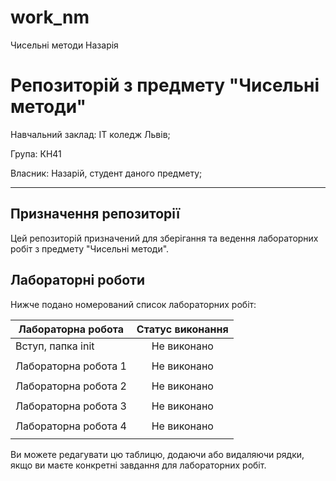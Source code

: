 # work_nm
Чисельні методи Назарія
# Репозиторій з предмету "Чисельні методи"
Навчальний заклад: ІТ коледж Львів;

Група: КН41

Власник: Назарій, студент даного предмету;

---
## Призначення репозиторії
Цей репозиторій призначений для зберігання та ведення лабораторних робіт з предмету "Чисельні методи".
## Лабораторні роботи

Нижче подано номерований список лабораторних робіт:

| Лабораторна робота     | Статус виконання        |
|------------------------|:-----------------------:|
| Вступ, папка init      | Не виконано             |
|                        |                         |
| Лабораторна робота 1   | Не виконано             |
|                        |                         |
| Лабораторна робота 2   | Не виконано             |
|                        |                         |
| Лабораторна робота 3   | Не виконано             |
|                        |                         |
| Лабораторна робота 4   | Не виконано             |
|                        |                         |

Ви можете редагувати цю таблицю, додаючи або видаляючи рядки, якщо ви маєте конкретні завдання для лабораторних робіт.